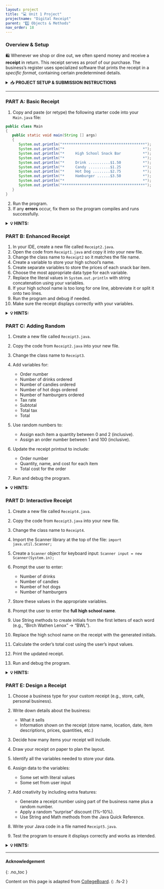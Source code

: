 ```yaml
---
layout: project
title: "💻 Unit 1 Project"
projectname: "Digital Receipt"
parent: "1️⃣ Objects & Methods"
nav_order: 18
---
```



### Overview & Setup

🛍️ Whenever we shop or dine out, we often spend money and receive a **receipt** in return. This receipt serves as proof of our purchase. The business’s register uses specialized software that prints the receipt in a _specific format_, containing certain predetermined details.

<html>
<details>
<summary>📥 <strong class="text-green-200">PROJECT SETUP & SUBMISSION INSTRUCTIONS</strong></summary>
  
<div class="setup" markdown="block">

1. Go to the public template **repository** for our class: [BWL-CS Java Template](https://github.com/BWL-CS/java-template)
2. Click the <button type="button" name="button" class="btn btn-green">Use this template</button> button above the list of files then select `Create a new repository`
3. Specify the **repository name**: `CS2-Digital-Receipt`
4. Click <button type="button" name="button" class="btn btn-green">Create repository</button>
    > Now you have **your own personal copy** of this starter code that you can always access under the `Your repositories` section of GitHub! 
5. Now on your repository, click <button type="button" name="button" class="btn btn-green"> < > Code </button> and select the `Codespaces` tab
6. Click `Create Codespace on main` and wait for the environment to load, _then you're ready to code_!
7. 📝 Write code in this Codespace during class.

</div>

</details>
</html>

--- 


### PART A: Basic Receipt

<div class="task" markdown="block">

1. Copy and paste (or retype) the following starter code into your `Main.java` file:
  ```java
  public class Main
  {
     public static void main(String [] args)
     {
        System.out.println("**************************************");
        System.out.println("*                                    *");
        System.out.println("*     High School Snack Bar          *");
        System.out.println("*                                    *");
        System.out.println("*     Drink ..........$1.50          *");                      
        System.out.println("*     Candy ..........$1.25          *");     
        System.out.println("*     Hot Dog ........$2.75          *");     
        System.out.println("*     Hamburger ......$3.50          *");     
        System.out.println("*                                    *");    
        System.out.println("**************************************");
     }
  }
  ```
2. Run the program.
3. If any **errors** occur, fix them so the program compiles and runs successfully.

</div>

<html>
<details>
<summary><strong>💡 HINTS: </strong></summary>

<div markdown="block">

* A **syntax error** is a mistake in the program where the rules of the programming language are not followed. These errors are detected by the compiler. 

* A **logic error** is a mistake in the algorithm or program that causes it to behave incorrectly or unexpectedly. These errors are detected by testing the program with specific data to see if it produces the expected outcome. 

* A **run-time error** is a mistake in the program that occurs during the execution of a program and typically causes the program to terminate abnormally. 

* An **exception** is a type of run-time error that occurs as a result of an unexpected error that was not detected by the compiler. It interrupts the normal flow of the program’s execution.  

</div>
</details>
</html>


### PART B: Enhanced Receipt

<div class="task" markdown="block">

1. In your IDE, create a new file called `Receipt2.java`.
2. Open the code from `Receipt1.java` and copy it into your new file.
3. Change the class name to `Receipt2` so it matches the file name.
4. Create a variable to store your high school’s name.
5. Create separate variables to store the prices of each snack bar item.
6. Choose the most appropriate data type for each variable.
7. Replace the literal values in `System.out.println` with string concatenation using your variables.
8. If your high school name is too long for one line, abbreviate it or split it onto two lines.
9. Run the program and debug if needed.
10. Make sure the receipt displays correctly with your variables.

</div>

<html>
<details>
<summary><strong>💡 HINTS: </strong></summary>

<div markdown="block">

* The variable for high school name should be of type `String` because it will contain letters, and the variables for the cost of a drink, candy, hot dog, and hamburger should be of type `double` because each of them will contain a real number value. 

* The syntax for **declaring** a variable is `dataType variableName =  initialValue ;`.

* To correctly **concatenate** the variable name `highSchoolName` with the literal “Snack Bar” in the print statement, the syntax should be `highSchoolNameSystem.out.printIn("*     " + highSchoolName + " Snack Bar     *");`

* To correctly **concatenate** a variable name `itemName` with a real number `itemCost` in the print statement, the syntax should be `System.out.printIn("*     " + itemName + ".............$" + itemCost +"     *");`

</div>
</details>
</html>


### PART C: Adding Random

<div class="task" markdown="block">

1. Create a new file called `Receipt3.java`.
2. Copy the code from `Receipt2.java` into your new file.
3. Change the class name to `Receipt3`.
4. Add variables for:

   * Order number
   * Number of drinks ordered
   * Number of candies ordered
   * Number of hot dogs ordered
   * Number of hamburgers ordered
   * Tax rate
   * Subtotal
   * Total tax
   * Total
5. Use random numbers to:

   * Assign each item a quantity between 0 and 2 (inclusive).
   * Assign an order number between 1 and 100 (inclusive).
6. Update the receipt printout to include:

   * Order number
   * Quantity, name, and cost for each item
   * Total cost for the order
7. Run and debug the program.

</div>

<html>
<details>
<summary><strong>💡 HINTS: </strong></summary>

<div markdown="block">

* The variables for tax rate, subtotal, total tax, and total should be of type `double` because each will contain a real number value. The variables for order number and the number of drinks, candies, hot dogs, and hamburgers should be of type `int` because each will contain a whole number.

* To generate the order number, which should be a random number between 1 and 100, inclusive, the `Math.random()` method should be used. The general form of generating a random number between low and high is `(int)(Math.random() * (high - low + 1) + low)`. For the order number example, the code should be `(int)(Math.random() * 100 + 1)`

* If the variable `numDrinks` contains the value that is randomly generated and the variable `drinkCost` contains the value of the cost per drink, then to calculate the total cost for the drinks, you would use the expression `numDrinks * drinkCost`.

* The subtotal can be found by _adding_ each of the item totals. The value for the tax can be found by _multiplying_ the subtotal and tax rate. The order total can be found by _adding_ the subtotal and the tax. 

* The **escape sequence** for adding a new line to an output is `"\n"`. The escape sequence for adding a tab to an output is `"\t"`.
 
</div>
</details>
</html>


### PART D: Interactive Receipt

<div class="task" markdown="block">

1. Create a new file called `Receipt4.java`.
2. Copy the code from `Receipt3.java` into your new file.
3. Change the class name to `Receipt4`.
4. Import the Scanner library at the top of the file:
   `import java.util.Scanner;`
5. Create a `Scanner` object for keyboard input:
   `Scanner input = new Scanner(System.in);`
6. Prompt the user to enter:

   * Number of drinks
   * Number of candies
   * Number of hot dogs
   * Number of hamburgers
7. Store these values in the appropriate variables.
8. Prompt the user to enter the **full high school name**.
9. Use String methods to create initials from the first letters of each word (e.g., “Birch Wathen Lenox” → “BWL”).
10. Replace the high school name on the receipt with the generated initials.
11. Calculate the order’s total cost using the user’s input values.
12. Print the updated receipt.
13. Run and debug the program.

</div>

<html>
<details>
<summary><strong>💡 HINTS: </strong></summary>

<div markdown="block">

* The placement of the statement `import java.util.Scanner;` must be before the `public class Receipt4` header.

* The placement of the statement `Scanner input = new Scanner(System.in);` should be after the header `public static void main(String[] args)`.

* If the variable `nameOfSchool` contains the four-word name of the high school, the String method substring can be used to extract the first letter. This would yield the statement `firstLetter = nameOfSchool.substring(0, 1);`.

* To find the position of the first space in the high school’s name, the String method `indexOf `can be used. This would yield the statement `int position = nameOfSchool.indexOf(" ");`.

* Once the position of the space is located, the String method `substring` can be used to get the remaining words. This would yield the statement `remainingWords = nameOfSchool.substring(position+1);`.

</div>
</details>
</html>

### PART E: Design a Receipt

<div class="task" markdown="block">

1. Choose a business type for your custom receipt (e.g., store, café, personal business).
2. Write down details about the business:

   * What it sells
   * Information shown on the receipt (store name, location, date, item descriptions, prices, quantities, etc.)
3. Decide how many items your receipt will include.
4. Draw your receipt on paper to plan the layout.
5. Identify all the variables needed to store your data.
6. Assign data to the variables:

   * Some set with literal values
   * Some set from user input
7. Add creativity by including extra features:

   * Generate a receipt number using part of the business name plus a random number.
   * Apply a random “surprise” discount (1%–10%).
   * Use String and Math methods from the Java Quick Reference.
8. Write your Java code in a file named `Receipt5.java`.
9. Test the program to ensure it displays correctly and works as intended.

</div>

<html>
<details>
<summary><strong>💡 HINTS: </strong></summary>

<div markdown="block">

* Because of the way decimal numbers are stored, the values of a double variable value will print many decimal places. One way to display **only two decimal places** would be to use the statement `value = ((int)(value * 100)/100.0);`.

</div>
</details>
</html>


<!--


### PART A: Basic Receipt

You will start with a basic receipt that you might get after making a purchase from the high school snack bar. In a later activity you will create a more complex version that includes asking the user for information (input) about items purchased so that a custom receipt can be produced for that purchase.  

The program shown is `Receipt1.java`. It is an example of how a list of items that are available at the snack bar and their prices can be printed on a receipt.  

Create a new file in your integrated development environment (IDE) called `Receipt1.java`. Copy and paste the given code (or retype it) into your IDE and run it. **Correct any errors** that might occur with your program before proceeding to the next activity. You will use the code in this activity as a starting point for the code in the next activity, so be sure to save it for reuse later. 

### PART B: Enhanced Receipt

The receipt that was generated in Activity 1 prints literal values for each of the items, but that is not always the best practice. In this activity you will modify the code from Activity 1 to include variables that will store your high school’s name and the prices of the items available at the snack bar. 

In your IDE, create a new file called Receipt2.java. Open the code from Activity 1, Receipt1.java (or use the code provided below) and copy and paste it into your new file. Be sure to rename the class Receipt2 so it matches the file name.  

Modify the code to include a variable for the high school’s name and variables for the prices of each item that is available on the snack bar menu. Be sure to use the most appropriate data types to store the values. Once the variables are declared and given initial values, use string concatenation to replace the statements that print the literal values that were given in Receipt1.java with the variables declared in this part. You will need to change the parameter in System.out.println. For example, instead of printing “Drink ...... $1.50”, you should print “Drink ......” followed by the value of the variable that stores the price of the drink. You might need to abbreviate the name of your high school so it fits on one line, or use a second line to accommodate the longer high school name. Run (and debug if needed) the program to be sure it prints the information in the correct format.
 
### PART C: Adding Random

In this activity we are going to add some arithmetic to the program to calculate the subtotal, tax, and total for the purchase based on ordering multiples of each of the items. To determine the number ordered of each item, your program should generate a random number between 0 and 2, inclusive, which represents the number ordered of each item. Your code should also generate an order number, which is a random number between 1 and 100, inclusive. 

Create a new file called Receipt3.java. Open the code from Activity 2, Receipt2.java (or use the code provided below) and copy and paste it into your new file. Be sure to rename the class Receipt3 so it matches the file name.  

Add variables to your code for order number, number of drinks ordered, number of candies ordered, number of hot dogs ordered, number of hamburgers ordered, tax rate, subtotal, total tax, and total for the order.  

When the receipt is printed, be sure to include the order number and the quantity, name, and cost of each item ordered as well as the total for the order. 

### PART D: Interactive Receipt

In the previous activity we created variables and assigned their values directly. This is a good practice when initially designing a program, but a more robust program includes getting data values from a user or another source. In this activity we will use methods from the Scanner class to receive input from the user. Your teacher might use other ways to get input from a user, so refer to your teacher for directions. 

The Java API library (https://docs.oracle.com/en/java/javase/21/docs/api/java.base/java/util/Scanner.html#method-summary) shows all constructors and methods that are available for the Scanner class. We will use one constructor and two methods from this library. 

To access the Scanner library, it must be imported into the program before the class header. The line of code to do that is import java.util.Scanner;.  

To construct an object of this class, we refer to the syntax of the constructor given in the API. 

Scanner (File source) - constructs a new Scanner that produces values scanned from the specified file. 

Using this information, we can instantiate an object from the Scanner class as follows: 

Scanner input = new Scanner(System.in);

In this line, input is the name of the object that is created from the Scanner class. The parameter System.in indicates that the source of input will be from the keyboard. 

Next, let’s look at the method signature for reading in an integer value. 

int nextInt()  - scans the next token of the input as an int. 

This method signature indicates that the name of the method is nextInt, it has an empty parameter list, and it returns an integer value. 

To use this method, we can write a prompt asking the user to enter an integer value, then the program will read that value from the keyboard, and store it into a variable called value. 

System.out.print("Enter an integer value: ");
int value = input.nextInt(); 

Let’s look at the method signature for reading in a string. 

String nextLine()  - Advances this scanner past the current line and returns the input that was skipped. 

This method signature indicates that the name of the method is nextLine, it has an empty parameter list, and it returns the string that is typed. 

To use this method, we can write a prompt asking the user to enter a name, read that value from the keyboard, and store it into a variable called name. 

System.out.print("Enter a name: ");
String name = input.nextLine(); 

Create a new file called Receipt4.java. Open the code from Activity 3, Receipt3.java (or use the code provided below) and copy and paste it into your new file. Be sure to rename the class Receipt4 so it matches the file name.  

Modify your Receipt3.java program so that instead of randomly obtaining values for the number of drinks, candies, hot dogs, and hamburgers ordered it prompts the user to enter those values and then calculates the cost of the purchase based on the inputted values.  

Also ask the user to enter the full high school name. Once that is entered, have your code create initials for the high school based on the first letters of its name. For example, if the user entered “Trevor Packer High School”, your program would create the initials “TPHS” and use that value for the high school name on the receipt. Use the appropriate String methods on the Java Quick Reference sheet to create the high school initials. For consistency, enter a four-word name for the high school (e.g., “Trevor Packer High School” instead of “Packer High School”)

### PART E: Design a Receipt

In this last activity you will use the ideas and examples from prior activities and what you have learned in this class so far to design and create your own receipt. Your Java file should be named Receipt5.java. 

Begin by identifying the type of business for which you would like to create a receipt. Do you have a small business? Do you know someone who owns a business? Talk to a family member or a friend who owns a business or look at examples from when you or someone you know went shopping. 

* Write down what you know about the business. What does it sell? What items appear on the receipt (e.g., store name and location, date, item description, price, quantity)? 

* Decide how many items you will print on your receipt. In this unit we worked with a fixed number of items, but you should make a receipt design that is more flexible.

* Draw your receipt on paper to plan the output design first. 

* Identify the variables you need to store the data for the receipt. 

* Assign data to the variables. You should have a mix of assignment statements; some variables may be set with literal values, and some should be set from user input. 

Be creative! Incorporate other concepts from this unit, especially the methods of the String and Math classes. For example: 

* Print a receipt number by combining the first 3 letters from the business name, a hyphen, and a number (e.g., Har-813 could be a receipt number for a “Hardware Store” business). 

* Use a random value to apply a “surprise” discount (e.g., a random value discount between 1% and 10%).

--> 

---

#### Acknowledgement
{: .no_toc }

Content on this page is adapted from [CollegeBoard](https://apclassroom.collegeboard.org/8/home).
{: .fs-2 }


